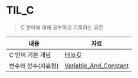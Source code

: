 # TIL_C

> C 언어에 대해 공부하고 기록하는 공간



| 내용                | 자료                                                         |
| ------------------- | ------------------------------------------------------------ |
| C 언어 기본 개념    | [Hllo C](https://github.com/JoongChangYang/TIL_C/blob/main/Hello_C.md) |
| 변수와 상수(자료형) | [Variable_And_Constant](https://github.com/JoongChangYang/TIL_C/blob/main/Variable_And_Constant.md) |



